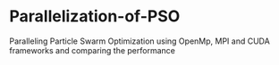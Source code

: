# Parallelization-of-PSO
Paralleling  Particle Swarm Optimization using OpenMp, MPI and CUDA frameworks and comparing the performance
